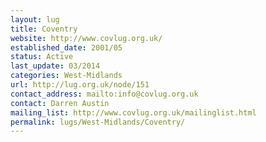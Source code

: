 ```yaml
---
layout: lug
title: Coventry
website: http://www.covlug.org.uk/
established_date: 2001/05
status: Active
last_update: 03/2014
categories: West-Midlands
url: http://lug.org.uk/node/151
contact_address: mailto:info@covlug.org.uk
contact: Darren Austin
mailing_list: http://www.covlug.org.uk/mailinglist.html
permalink: lugs/West-Midlands/Coventry/
---
```

